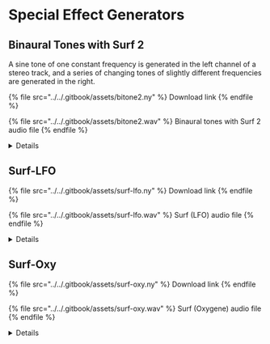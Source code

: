 # Special Effect Generators

## Binaural Tones with Surf 2

A sine tone of one constant frequency is generated in the left channel of a stereo track, and a series of changing tones of slightly different frequencies are generated in the right.

{% file src="../../.gitbook/assets/bitone2.ny" %}
Download link
{% endfile %}

{% file src="../../.gitbook/assets/bitone2.wav" %}
Binaural tones with Surf 2 audio file
{% endfile %}

<details>

<summary>Details</summary>

Author: [David R.Sky](https://audionyq.com/david\_r\_sky)

A sine tone of one constant frequency is generated in the left channel of a stereo track, and a series of changing tones of slightly different frequencies are generated in the right. The differences between the left- and right-channel frequencies are termed "beat frequencies". In addition, a stereo "surf" noise is generated based on [pink noise](http://en.wikipedia.org/wiki/Pink\_noise). This is a lower-frequency "rushing" sound compared with "hissing" white noise.

Parameters:

1. **Left channel tone frequency:** \[50 - 1000 Hz, default 100].
2. **Beat frequency \[Hz], duration \[minutes], time to change to next beat frequency \[minutes]:** There are six of these edit fields in which you may enter up to three indicated values, separated by a space. The first of these edit fields has default values of 17.5 0.25 0.25 and must contain some non-zero value for duration. If you enter only a single value into any of the subsequent fields, the duration of that beat frequency will be zero. If you leave any of these edit fields blank they will be ignored. In the sixth field you may enter a final beat frequency and duration of that frequency.
3. **Adjust total time:** \[1 - 60 minutes, default = 0 (no adjustment)].
4. **Fade-in and fade-out times:** \[0 - 120 seconds, default 10]
5. **Stereo surf frequency:** \[0 - 2 Hz, default 0.1] - If this setting is above zero, the surf sound will be panned back and forth somewhere between the left and right audio channels at the specified frequency, how far depending on the sixth variable:
6. **Stereo surf spread:** \[0 - 100 percent, default 80] - The larger this number, the further the surf sound will move away from the center pan position (0% results in the surf sound remaining in the center).
7. **Tone to surf volume ratio:** \[0 - 100 percent, default 70] - adjusts the relative volume of the tones and surf sound. 0 = no tone (only surf) and 100 = no surf (only tone).

</details>

## Surf-LFO

{% file src="../../.gitbook/assets/surf-lfo.ny" %}
Download link
{% endfile %}

{% file src="../../.gitbook/assets/surf-lfo.wav" %}
Surf (LFO) audio file
{% endfile %}

<details>

<summary>Details</summary>

Author: [David R.Sky](https://audionyq.com/david\_r\_sky)

LFO Surf generator. A signal whose frequency is generally below the human ear's ability to hear as a tone, usually 20 cycles per second \[Hz]. Generates mono or stereo surf which sweeps between a lower and upper filter frequency. Stereo surf also sweeps back-and-forth somewhere between the left and right audio channels. To generate stereo surf, first open a new stereo track in Audacity

Parameters:

1\. **Mono or stereo surf:** \[1=mono 2=stereo]\
Mono surf is heard only in the center between the two speakers, or in the middle of your head when wearing headphones. Stereo surf sweeps back-and-forth somewhere between the two audio channels, depending on the next setting, Stereo Spread.

2\. **Stereo spread:** \[stereo only: percent]The larger this value, the more widely the stereo surf will move back-and-forth between the left and right audio channels. When this value is above zero, the deeper section of the surf sweep will be heard more in the left channel; below zero, the deeper section of the surf sweep will be heard more in the right channel.

3\. **Fade-in and fade-out times:** \[seconds]To smoothly fade in and fade out the volume at the start and end of the surf.

4\. **Surf duration:** \[minutes] (up to 60)

5\. **Surf type:** \[0=white noise 1=pink noise]White noise is more of a "hissing" sound, whereas pink noise is a lower "rushing" sound. Technically, white noise is "equal energy per frequency", whereas pink noise is "equal energy per octave"

6\. **Surf sweep frequency:** \[Hz]Sets how slow or fast the surf sweeps between the lower and upper filter frequencies, and the left and right channels \[for stereo surf].

7\. **Lower filter frequency:** \[Hz]\
8\. **Upper filter frequency:** \[Hz]\
Both the above determine how low and how high the low-pass filter sweeps the surf noise.

9\. **Bass frequency to boost:** \[Hz]You can boost the volume of frequencies of the surf sound below this setting, to get a deeper-sounding surf. Somewhat equivalent to the bass knob on your stereo.

10\. **Bass boost :** \[dB]Sets how much to boost the above bass frequency. 0 dB means no boost, 6 dB means double the amplitude of the bass frequency, and so on.\


</details>

## Surf-Oxy

{% file src="../../.gitbook/assets/surf-oxy.ny" %}
Download link
{% endfile %}

{% file src="../../.gitbook/assets/surf-oxy.wav" %}
Surf (Oxygene) audio file
{% endfile %}

<details>

<summary>Details</summary>

Author: [David R.Sky](https://audionyq.com/david\_r\_sky)

Jean-Michel Jarre put out a hauntingly beautiful electronic album in 1976, Oxygene. One section of this album had a repeating surf sound: a sweep from the right to the left audio channel, a pause, and then a deep crash in the right channel. After another pause, this cycle repeated many times. Very relaxing to listen to. This sound generator plug-in emulates that surf cycle, in either mono or stereo.

Start a new session of Audacity. To generate stereo surf, first open a blank stereo track&#x20;

Parameters:

1\. **Surf output:** \[1=mono 2=stereo]To generate mono or stereo Oxygene surf.

2\. **Stereo spread:** \[stereo only - percent]If you've chosen to generate stereo Oxygene surf, this setting will determine how widely the surf sweeps away from the center pan position. From +100 percent to -100 percent. Positive values make the sweep section go from the right to the left, with the crash in the right. Negative values reverse this pattern.

3\. **Fade-in and fade-out times:** \[seconds]Time to fade in and fade out the volume at the start and end of the surf, if you wish.

4\. **Number of Oxygene surf cycles:**How many Oxygene surf cycles to generate.

5\. **Surf type:** \[0=white noise 1=pink noise]White noise is a higher-frequency "hissing", whereas pink noise is a lower-frequency "rushing" sound.

6\. **Sweep starting filter frequency:** \[Hz]

7\. **Sweep ending filter frequency:** \[Hz]The above two parameters set the starting and ending frequencies for the low-pass filter to sweep the sweep portion of Oxygene surf. A low-pass filter allows frequencies below a certain value to pass, while frequencies above that value are attenuated, or reduced in volume.

8\. **Sweep duration:** \[seconds]This sets how slow or fast the sweep portion of Oxygene surf takes.

9\. **Post-sweep silence duration:** \[seconds]Duration of the silence after the sweep.

10\. **Crash filter frequency:** \[Hz]The low-pass filter frequency of the crash.

11\. **Crash bass frequency boost:** \[dB]How much to increase the volume of the above filter frequency and below. 0 dB means no boost, 6 dB means double the amplitude of this bass frequency, and so on.

12\. **Post-crash silence duration:** \[seconds]How much silence before the Oxygene surf cycle repeats.

</details>
